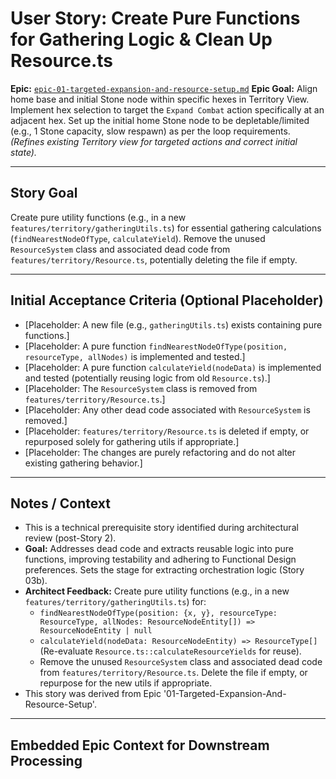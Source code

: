 # User Story: Create Pure Functions for Gathering Logic & Clean Up Resource.ts

**Epic:** [`epic-01-targeted-expansion-and-resource-setup.md`](./epic-01-targeted-expansion-and-resource-setup.md)
**Epic Goal:** Align home base and initial Stone node within specific hexes in Territory View. Implement hex selection to target the `Expand Combat` action specifically at an adjacent hex. Set up the initial home Stone node to be depletable/limited (e.g., 1 Stone capacity, slow respawn) as per the loop requirements. *(Refines existing Territory view for targeted actions and correct initial state).*

---

## Story Goal

Create pure utility functions (e.g., in a new `features/territory/gatheringUtils.ts`) for essential gathering calculations (`findNearestNodeOfType`, `calculateYield`). Remove the unused `ResourceSystem` class and associated dead code from `features/territory/Resource.ts`, potentially deleting the file if empty.

---

## Initial Acceptance Criteria (Optional Placeholder)

*   [Placeholder: A new file (e.g., `gatheringUtils.ts`) exists containing pure functions.]
*   [Placeholder: A pure function `findNearestNodeOfType(position, resourceType, allNodes)` is implemented and tested.]
*   [Placeholder: A pure function `calculateYield(nodeData)` is implemented and tested (potentially reusing logic from old `Resource.ts`).]
*   [Placeholder: The `ResourceSystem` class is removed from `features/territory/Resource.ts`.]
*   [Placeholder: Any other dead code associated with `ResourceSystem` is removed.]
*   [Placeholder: `features/territory/Resource.ts` is deleted if empty, or repurposed solely for gathering utils if appropriate.]
*   [Placeholder: The changes are purely refactoring and do not alter existing gathering behavior.]

---

## Notes / Context

*   This is a technical prerequisite story identified during architectural review (post-Story 2).
*   **Goal:** Addresses dead code and extracts reusable logic into pure functions, improving testability and adhering to Functional Design preferences. Sets the stage for extracting orchestration logic (Story 03b).
*   **Architect Feedback:** Create pure utility functions (e.g., in a new `features/territory/gatheringUtils.ts`) for:
    *   `findNearestNodeOfType(position: {x, y}, resourceType: ResourceType, allNodes: ResourceNodeEntity[]) => ResourceNodeEntity | null`
    *   `calculateYield(nodeData: ResourceNodeEntity) => ResourceType[]` (Re-evaluate `Resource.ts::calculateResourceYields` for reuse).
    *   Remove the unused `ResourceSystem` class and associated dead code from `features/territory/Resource.ts`. Delete the file if empty, or repurpose for the new utils if appropriate.
*   This story was derived from Epic '01-Targeted-Expansion-And-Resource-Setup'.

---

## Embedded Epic Context for Downstream Processing

<!-- ROO CONTEXT - DO NOT MODIFY MANUALLY -->
<!--
Epic Path: ./epic-01-targeted-expansion-and-resource-setup.md
Epic Title: 01-Targeted-Expansion-And-Resource-Setup
Story Title: Create Pure Functions for Gathering Logic & Clean Up Resource.ts
Epic Goal Summary: Align home base and initial Stone node within specific hexes in Territory View. Implement hex selection to target the Expand Combat action specifically at an adjacent hex. Set up the initial home Stone node to be depletable/limited (e.g., 1 Stone capacity, slow respawn) as per the loop requirements. (Refines existing Territory view for targeted actions and correct initial state).
Project Context (if available in Epic):
  Project Title: project-01-establish-core-feedback-loop
  Project Goal: Implement the minimum viable gameplay loop connecting the core views: Gather Stone in Territory View, initiate Expand Combat, earn persistent Coins from Combat success (e.g., clearing Wave 1), spend Coins in a minimal Management View to unlock basic Stone-to-Pebble crafting, use crafted Pebbles to conquer the first Hex (e.g., clear Wave 1), and have the conquered Hex reveal a better/new Stone node.
-->